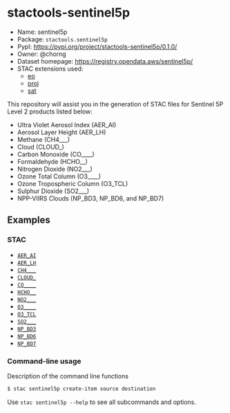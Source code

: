 # stactools-sentinel5p

- Name: sentinel5p
- Package: `stactools.sentinel5p`
- PypI: https://pypi.org/project/stactools-sentinel5p/0.1.0/
- Owner: @chorng
- Dataset homepage: https://registry.opendata.aws/sentinel5p/
- STAC extensions used:
  - [eo](https://github.com/stac-extensions/eo)
  - [proj](https://github.com/stac-extensions/projection/)
  - [sat](https://github.com/stac-extensions/sat)

This repository will assist you in the generation of STAC files for Sentinel 5P Level 2 products listed below:
- Ultra Violet Aerosol Index (AER_AI)
- Aerosol Layer Height (AER_LH)
- Methane (CH4___)
- Cloud (CLOUD_)
- Carbon Monoxide (CO____)
- Formaldehyde (HCHO__)
- Nitrogen Dioxide (NO2___)
- Ozone Total Column (O3____)
- Ozone Tropospheric Column (O3_TCL)
- Sulphur Dioxide (SO2___)
- NPP-VIIRS Clouds (NP_BD3, NP_BD6, and NP_BD7)

## Examples

### STAC

- [`AER_AI`](examples/S5P_OFFL_L2__AER_AI_20200303T013547_20200303T031717_12367_01_010302_20200306T032414.json)
- [`AER_LH`](examples/S5P_OFFL_L2__AER_LH_20200303T013547_20200303T031717_12367_01_010302_20200306T053814.json)
- [`CH4___`](examples/S5P_OFFL_L2__CH4____20200303T013547_20200303T031717_12367_01_010302_20200306T053811.json)
- [`CLOUD_`](examples/S5P_OFFL_L2__CLOUD__20200303T013547_20200303T031717_12367_01_010107_20200306T032410.json)
- [`CO____`](examples/S5P_OFFL_L2__CO_____20200303T013547_20200303T031717_12367_01_010302_20200306T032410.json)
- [`HCHO__`](examples/S5P_OFFL_L2__HCHO___20200303T013547_20200303T031717_12367_01_010107_20200306T053811.json)
- [`NO2___`](examples/S5P_OFFL_L2__NO2____20200303T013547_20200303T031717_12367_01_010302_20200306T053815.json)
- [`O3____`](examples/S5P_OFFL_L2__O3_____20200303T013547_20200303T031717_12367_01_010107_20200306T053811.json)
- [`O3_TCL`](examples/S5P_OFFL_L2__O3_TCL_20200303T120623_20200309T125248_12373_01_010108_20200318T000106.json)
- [`SO2___`](examples/S5P_OFFL_L2__SO2____20200303T013547_20200303T031717_12367_01_010107_20200306T144427.json)
- [`NP_BD3`](examples/S5P_OFFL_L2__NP_BD3_20200303T013547_20200303T031717_12367_01_010002_20200306T032410.json)
- [`NP_BD6`](examples/S5P_OFFL_L2__NP_BD6_20200303T013547_20200303T031717_12367_01_010002_20200306T032654.json)
- [`NP_BD7`](examples/S5P_OFFL_L2__NP_BD7_20200303T013547_20200303T031717_12367_01_010002_20200306T032925.json)

### Command-line usage

Description of the command line functions

```bash
$ stac sentinel5p create-item source destination
```

Use `stac sentinel5p --help` to see all subcommands and options.
